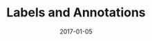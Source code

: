 ---
title: "Labels and Annotations"
linkTitle: "Labels and Annotations"
weight: 2
date: 2017-01-05
description: >
  Working with Labels and Annotations
---